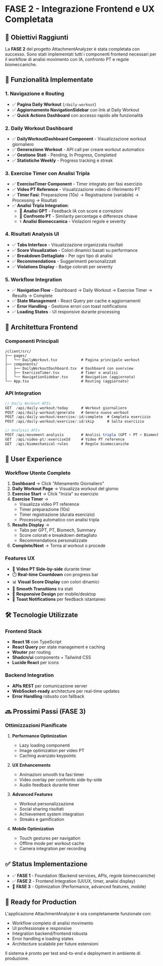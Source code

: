 # FASE 2 - Integrazione Frontend e UX Completata

## 🎯 Obiettivi Raggiunti

La **FASE 2** del progetto AttachmentAnalyzer è stata completata con successo. Sono stati implementati tutti i componenti frontend necessari per il workflow di analisi movimento con IA, confronto PT e regole biomeccaniche.

## 🚀 Funzionalità Implementate

### 1. Navigazione e Routing
- ✅ **Pagina Daily Workout** (`/daily-workout`)
- ✅ **Aggiornamento NavigationSidebar** con link al Daily Workout
- ✅ **Quick Actions Dashboard** con accesso rapido alle funzionalità

### 2. Daily Workout Dashboard
- ✅ **DailyWorkoutDashboard Component** - Visualizzazione workout giornaliero
- ✅ **Generazione Workout** - API call per creare workout automatico
- ✅ **Gestione Stati** - Pending, In Progress, Completed
- ✅ **Statistiche Weekly** - Progress tracking e streak

### 3. Exercise Timer con Analisi Tripla
- ✅ **ExerciseTimer Component** - Timer integrato per fasi esercizio
- ✅ **Video PT Reference** - Visualizzazione video di riferimento PT
- ✅ **Timer Fasi**: Preparazione (10s) → Registrazione (variabile) → Processing → Risultati
- ✅ **Analisi Tripla Integration**:
  - 🤖 **Analisi GPT** - Feedback IA con score e correzioni
  - 🎥 **Confronto PT** - Similarity percentage e differenze chiave
  - ⚕️ **Analisi Biomeccanica** - Violazioni regole e severity

### 4. Risultati Analysis UI
- ✅ **Tabs Interface** - Visualizzazione organizzata risultati
- ✅ **Score Visualization** - Colori dinamici basati su performance
- ✅ **Breakdown Dettagliato** - Per ogni tipo di analisi
- ✅ **Recommendations** - Suggerimenti personalizzati
- ✅ **Violations Display** - Badge colorati per severity

### 5. Workflow Integration
- ✅ **Navigation Flow** - Dashboard → Daily Workout → Exercise Timer → Results → Complete
- ✅ **State Management** - React Query per cache e aggiornamenti
- ✅ **Error Handling** - Gestione errori con toast notifications
- ✅ **Loading States** - UI responsive durante processing

## 🔧 Architettura Frontend

### Componenti Principali
```
/client/src/
├── pages/
│   └── DailyWorkout.tsx           # Pagina principale workout
├── components/
│   ├── DailyWorkoutDashboard.tsx  # Dashboard con overview
│   ├── ExerciseTimer.tsx          # Timer e analisi
│   └── NavigationSidebar.tsx      # Navigation (aggiornata)
└── App.tsx                        # Routing (aggiornato)
```

### API Integration
```typescript
// Daily Workout APIs
GET  /api/daily-workout/today      # Workout giornaliero
POST /api/daily-workout/generate   # Genera nuovo workout
POST /api/daily-workout/exercise/:id/complete  # Completa esercizio
POST /api/daily-workout/exercise/:id/skip      # Salta esercizio

// Analysis APIs  
POST /api/movement-analysis        # Analisi tripla (GPT + PT + Biomech)
GET  /api/video-pt/:exerciseId     # Video PT reference
GET  /api/biomechanical-rules      # Regole biomeccaniche
```

## 🎨 User Experience

### Workflow Utente Completo
1. **Dashboard** → Click "Allenamento Giornaliero"
2. **Daily Workout Page** → Visualizza workout del giorno
3. **Exercise Start** → Click "Inizia" su esercizio
4. **Exercise Timer** → 
   - Visualizza video PT reference
   - Timer preparazione (10s)
   - Timer registrazione (durata esercizio)
   - Processing automatico con analisi tripla
5. **Results Display** → 
   - Tabs per GPT, PT, Biomech, Summary
   - Score colorati e breakdown dettagliato
   - Recommendations personalizzate
6. **Complete/Next** → Torna al workout o procede

### Features UX
- 🎥 **Video PT Side-by-side** durante timer
- ⏱️ **Real-time Countdown** con progress bar
- 📊 **Visual Score Display** con colori dinamici
- 🔄 **Smooth Transitions** tra stati
- 📱 **Responsive Design** per mobile/desktop
- 🔔 **Toast Notifications** per feedback istantaneo

## 🛠️ Tecnologie Utilizzate

### Frontend Stack
- **React 18** con TypeScript
- **React Query** per state management e caching
- **Wouter** per routing
- **Shadcn/ui** components + Tailwind CSS
- **Lucide React** per icons

### Backend Integration
- **APIs REST** per comunicazione server
- **WebSocket-ready** architecture per real-time updates
- **Error Handling** robusto con fallback

## 🔜 Prossimi Passi (FASE 3)

### Ottimizzazioni Pianificate
1. **Performance Optimization**
   - Lazy loading componenti
   - Image optimization per video PT
   - Caching avanzato keypoints

2. **UX Enhancements**
   - Animazioni smooth tra fasi timer
   - Video overlay per confronto side-by-side
   - Audio feedback durante timer

3. **Advanced Features**
   - Workout personalizzazione
   - Social sharing risultati
   - Achievement system integration
   - Streaks e gamification

4. **Mobile Optimization**
   - Touch gestures per navigation
   - Offline mode per workout cache
   - Camera integration per recording

## ✅ Status Implementazione

- ✅ **FASE 1** - Foundation (Backend services, APIs, regole biomeccaniche)
- ✅ **FASE 2** - Frontend Integration (UI/UX, timer, analisi display)
- 🔄 **FASE 3** - Optimization (Performance, advanced features, mobile)

## 🚀 Ready for Production

L'applicazione AttachmentAnalyzer è ora completamente funzionale con:
- Workflow completo di analisi movimento
- UI professionale e responsive  
- Integration backend/frontend robusta
- Error handling e loading states
- Architecture scalabile per future estensioni

Il sistema è pronto per test end-to-end e deployment in ambiente di produzione.
